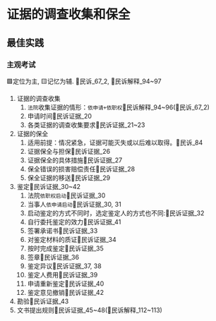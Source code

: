 # 证据的调查收集和保全


## 最佳实践


### 主观考试


🟩定位为主, 🟨记忆为辅. 🚪民诉_67_2, 🚪民诉解释_94~97

1. 证据的调查收集
    1. `法院`收集证据的情形：`依申请+依职权`🚪民诉解释_94~96(🚪民诉_67_2)
    2. 申请时间🚪民诉证据_20
    3. 各类证据的调查收集要求🚪民诉证据_21~23
2. 证据的保全
    1. 适用前提：情况紧急，证据可能灭失或以后难以取得。🚪民诉_84
    2. 证据保全与担保🚪民诉证据_26
    3. 证据保全的具体措施🚪民诉证据_27
    4. 保全错误的损害赔偿责任🚪民诉证据_28
    5. 保全证据的移送🚪民诉证据_29
3. 鉴定🚪民诉证据_30~42
    1. 法院`依职权启动`🚪民诉证据_30
    2. 当事人`依申请启动`🚪民诉证据_30, 31
    3. 启动鉴定的方式不同时，选定鉴定人的方式也不同:🚪民诉证据_32
    4. 自行委托鉴定的效力🚪民诉证据_41
    5. 签署承诺书🚪民诉证据_33
    6. 对鉴定材料的质证🚪民诉证据_34
    7. 按时完成鉴定🚪民诉证据_35
    8. 签章🚪民诉证据_36
    9. 鉴定异议🚪民诉证据_37, 38
    10. 鉴定人费用🚪民诉证据_39
    11. 申请重新鉴定🚪民诉证据_40
    12. 鉴定意见撤销🚪民诉证据_42
3. 勘验🚪民诉证据_43
4. 文书提出规则🚪民诉证据_45~48(🚪民诉解释_112~113)





















